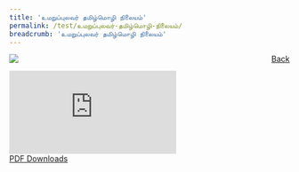 ```yaml
---
title: 'உமறுப்புலவர் தமிழ்மொழி நிலையம்'
permalink: /test/உமறுப்புலவர்-தமிழ்மொழி-நிலையம்/
breadcrumb: 'உமறுப்புலவர் தமிழ்மொழி நிலையம்'
---
```

<a href="/gallery/தமிழ்மொழிக்-காட்சிக்கூடம்-d/community-partners2/" style="float:right;">Back</a>
 <img src="/images/UPTLC-TL.jpg"> <br/>
<div class="video-container">
  <iframe src="https://www.youtube.com/embed/d6fmLlW8eoE" frameborder="0" allow="accelerometer; autoplay; encrypted-media; gyroscope; picture-in-picture" allowfullscreen></iframe></div>
<a href="/Sharing-Sessions/01-website-exhibitor-template-pdf.pdf" download>PDF Downloads</a>
